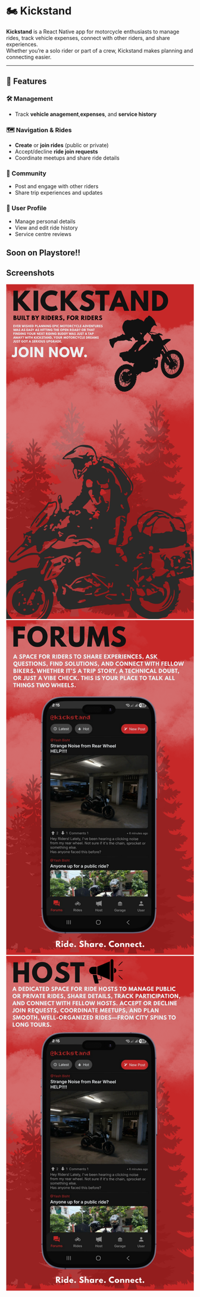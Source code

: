 
# 🏍️ Kickstand

**Kickstand** is a React Native app for motorcycle enthusiasts to manage rides, track vehicle expenses, connect with other riders, and share experiences.  
Whether you’re a solo rider or part of a crew, Kickstand makes planning and connecting easier.

---

## 🚀 Features

### 🛠 Management
- Track **vehicle anagement**,**expenses**, and **service history**

### 🗺 Navigation & Rides
- **Create** or **join rides** (public or private)
- Accept/decline **ride join requests**
- Coordinate meetups and share ride details

### 📢 Community
- Post and engage with other riders
- Share trip experiences and updates

### 👤 User Profile
- Manage personal details
- View and edit ride history
- Service centre reviews

## Soon on Playstore!!

## Screenshots

![App Screenshot](Images/1.png)
![App Screenshot](Images/2.png)
![App Screenshot](Images/3.png)


